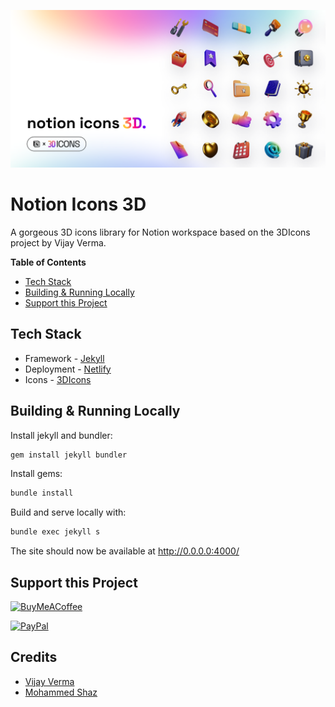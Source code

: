 ![img](/assets/card.png)
# Notion Icons 3D
A gorgeous 3D icons library for Notion workspace based on the 3DIcons project by Vijay Verma.

**Table of Contents**
  - [Tech Stack](#tech-stack)
  - [Building & Running Locally](#building--running-locally)
  - [Support this Project](#support-this-project)

## Tech Stack

* Framework - [Jekyll](https://jekyllrb.com/)
* Deployment - [Netlify](https://www.netlify.com/)
* Icons - [3DIcons](https://3dicons.co/)

## Building & Running Locally

Install jekyll and bundler:
```bash
gem install jekyll bundler
```

Install gems:
```bash
bundle install
```

Build and serve locally with:
```bash
bundle exec jekyll s
```

The site should now be available at http://0.0.0.0:4000/

## Support this Project

[![BuyMeACoffee](https://img.shields.io/badge/Buy%20Me%20a%20Coffee-ffdd00?style=for-the-badge&logo=buy-me-a-coffee&logoColor=black)](https://www.buymeacoffee.com/vyshnav)

[![PayPal](https://img.shields.io/badge/PayPal-00457C?style=for-the-badge&logo=paypal&logoColor=white)](https://paypal.me/vyshnavg1)

## Credits

- [Vijay Verma](http://vjy.me/)
- [Mohammed Shaz](https://github.com/mo-shaz)